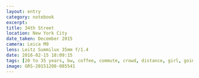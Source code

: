 ```yaml
--- 
layout: entry
category: notebook
excerpt:
title: 34th Street
location: New York City
date_taken: December 2015
camera: Leica M9
lens: Leitz Summilux 35mm f/1.4
date: 2016-02-15 18:09:15
tags: [20 to 35 years, bw, coffee, commute, crowd, distance, girl, going to work, rush hour, sidewalk, street, walking, winter]
image: GRS-20151208-085541
---
```

